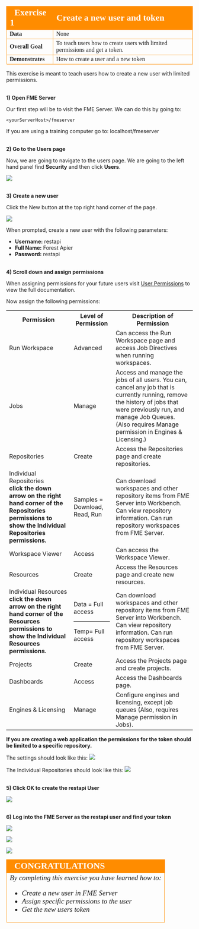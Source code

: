 <table style="border-spacing: 0px;border-collapse: collapse;font-family:serif">
<tr>
<td width=25% style="vertical-align:middle;background-color:darkorange;border: 2px solid darkorange">
<i class="fa fa-cogs fa-lg fa-pull-left fa-fw" style="color:white;padding-right: 12px;vertical-align:text-top"></i>
<span style="color:white;font-size:x-large;font-weight: bold">Exercise 1</span>
</td>
<td style="border: 2px solid darkorange;background-color:darkorange;color:white">
<span style="color:white;font-size:x-large;font-weight: bold">Create a new user and token</span>
</td>
</tr>

<tr>
<td style="border: 1px solid darkorange; font-weight: bold">Data</td>
<td style="border: 1px solid darkorange">None</td>
</tr>

<tr>
<td style="border: 1px solid darkorange; font-weight: bold">Overall Goal</td>
<td style="border: 1px solid darkorange">To teach users how to create users with limited permissions and get a token.</td>
</tr>

<tr>
<td style="border: 1px solid darkorange; font-weight: bold">Demonstrates</td>
<td style="border: 1px solid darkorange">How to create a user and a new token</td>
</tr>

</table>

This exercise is meant to teach users how to create a new user with limited permissions.

<br>**1) Open FME Server**

Our first step will be to visit the FME Server. We can do this by going to:

    <yourServerHost>/fmeserver
If you are using a training computer go to: localhost/fmeserver

<br>**2) Go to the Users page**

Now, we are going to navigate to the users page. We are going to the left hand panel find **Security** and then click **Users**.

![](./Images/image1.3.1.Users.png)



<br>**3) Create a new user**

Click the New button at the top right hand corner of the page.

![](./Images/image1.3.2.NewUser.png)



When prompted, create a new user with the following parameters:


- **Username:** restapi
- **Full Name:** Forest Apier
- **Password:** restapi


<br>**4) Scroll down and assign permissions**

When assigning permissions for your future users visit [User Permissions](http://docs.safe.com/fme/2018.1/html/FME_Server_Documentation/Content/WebUI/Roles.htm) to view the full documentation.

Now assign the following permissions:

<table>

<tr>
<th>Permission</th>
<th>Level of Permission</th>
<th>Description of Permission</th>
</tr>

<tr>
<td>Run Workspace</td>
<td>Advanced</td>
<td>Can access the Run Workspace page and access Job Directives when running workspaces.</td>
</tr>

<tr>
<td>Jobs</td>
<td>Manage</td>
<td>  Access and manage the jobs of all users. You can, cancel any job that is currently running, remove the history of jobs that were previously run, and manage Job Queues. (Also requires Manage permission in Engines & Licensing.)</td>
</tr>

<tr>
<td>Repositories</td>
<td>Create</td>
<td>Access the Repositories page and create repositories. </td>
</tr>

<tr>
<td>Individual Repositories <br> <b>click the down arrow on the right hand corner of the Repositories permissions to show the Individual Repositories permissions. </td>
<td>Samples = Download, Read, Run</td>
<td>Can download workspaces and other repository items from FME Server into Workbench. Can view repository information. Can run repository workspaces from FME Server. </td>
</tr>

<tr>
<td>Workspace Viewer</td>
<td>Access</td>
<td> Can access the Workspace Viewer.
</td>
</tr>

<tr>
<td>Resources</td>
<td>Create</td>
<td>Access the Resources page and create new resources.</td>
</tr>

<tr>
<td>Individual Resources <br> <b>click the down arrow on the right hand corner of the Resources permissions to show the Individual Resources permissions. </td>
<td>
Data = Full access
<hr>
Temp= Full access
</td>
<td>Can download workspaces and other repository items from FME Server into Workbench. Can view repository information. Can run repository workspaces from FME Server. </td>
</tr>

<tr>
<td>Projects</td>
<td>Create</td>
<td>Access the Projects page and create projects.</td>
</tr>

<tr>
<td>Dashboards</td>
<td>Access</td>
<td>Access the Dashboards page.</td>
</tr>

<tr>
<td>Engines & Licensing</td>
<td>Manage</td>
<td>Configure engines and licensing, except job queues (Also, requires Manage permission in Jobs).</td>
</tr>

</table>

**If you are creating a web application the permissions for the token should be limited to a specific repository.**

The settings should look like this:
![](./Images/image1.3.3.Permissions.png)




The Individual Repositories should look like this:
![](./Images/image1.3.4.Individual.png)




<br>**5) Click OK to create the restapi User**

![](./Images/image1.3.5.CreateUser.png)



<br>**6) Log into the FME Server as the restapi user and find your token**

![](./Images/image1.3.6.NewUser.png)



![](./Images/image1.3.7.ManageToken.png)



![](./Images/image1.3.8.ViewToken.png)



<!--Exercise Congratulations Section-->

<table style="border-spacing: 0px">
<tr>
<td style="vertical-align:middle;background-color:darkorange;border: 2px solid darkorange">
<i class="fa fa-thumbs-o-up fa-lg fa-pull-left fa-fw" style="color:white;padding-right: 12px;vertical-align:text-top"></i>
<span style="color:white;font-size:x-large;font-weight: bold;font-family:serif">CONGRATULATIONS</span>
</td>
</tr>

<tr>
<td style="border: 1px solid darkorange">
<span style="font-family:serif; font-style:italic; font-size:larger">
By completing this exercise you have learned how to:
<br>
<ul><li>Create a new user in FME Server</li>
<li>Assign specific permissions to the user</li>
<li>Get the new users token</li>

</span>
</td>
</tr>
</table>
